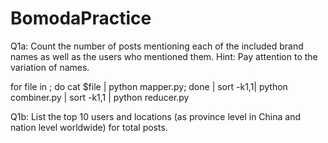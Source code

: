 # BomodaPractice

Q1a:
Count the number of posts mentioning each of the included brand names as well as the users who mentioned them. Hint: Pay attention to the variation of names. 

<command line>
for file in <path to the file>; do cat $file | python mapper.py; done | sort -k1,1| python combiner.py | sort -k1,1 | python reducer.py

Q1b:
List the top 10 users and locations (as province level in China and nation level worldwide) for total posts.

<command line>